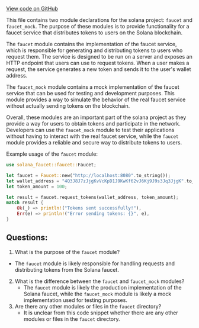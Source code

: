 
[View code on GitHub](https://github.com/solana-labs/solana/blob/master/faucet/src/lib.rs)

This file contains two module declarations for the solana project: `faucet` and `faucet_mock`. The purpose of these modules is to provide functionality for a faucet service that distributes tokens to users on the Solana blockchain. 

The `faucet` module contains the implementation of the faucet service, which is responsible for generating and distributing tokens to users who request them. The service is designed to be run on a server and exposes an HTTP endpoint that users can use to request tokens. When a user makes a request, the service generates a new token and sends it to the user's wallet address. 

The `faucet_mock` module contains a mock implementation of the faucet service that can be used for testing and development purposes. This module provides a way to simulate the behavior of the real faucet service without actually sending tokens on the blockchain. 

Overall, these modules are an important part of the solana project as they provide a way for users to obtain tokens and participate in the network. Developers can use the `faucet_mock` module to test their applications without having to interact with the real faucet service, while the `faucet` module provides a reliable and secure way to distribute tokens to users. 

Example usage of the `faucet` module:

```rust
use solana_faucet::faucet::Faucet;

let faucet = Faucet::new("http://localhost:8080".to_string());
let wallet_address = "4Q3J8J7zJjgKvVcKpD1J9KwKf62vJ6Kj9J9s3Jq3JjgK".to_string();
let token_amount = 100;

let result = faucet.request_tokens(wallet_address, token_amount);
match result {
    Ok(_) => println!("Tokens sent successfully!"),
    Err(e) => println!("Error sending tokens: {}", e),
}
```
## Questions: 
 1. What is the purpose of the `faucet` module?
   - The `faucet` module is likely responsible for handling requests and distributing tokens from the Solana faucet.
2. What is the difference between the `faucet` and `faucet_mock` modules?
   - The `faucet` module is likely the production implementation of the Solana faucet, while the `faucet_mock` module is likely a mock implementation used for testing purposes.
3. Are there any other modules or files in the `faucet` directory?
   - It is unclear from this code snippet whether there are any other modules or files in the `faucet` directory.